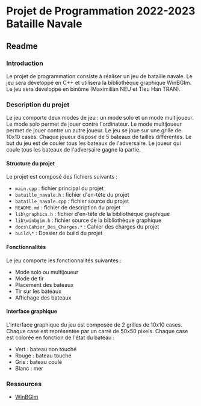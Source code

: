 
# Projet de Programmation 2022-2023 Bataille Navale

## Readme

### Introduction

Le projet de programmation consiste à réaliser un jeu de bataille navale. Le jeu sera développé en C++ et utilisera la bibliothèque graphique WinBGIm. Le jeu sera développé en binôme (Maximilian NEU et Tieu Han TRAN).

### Description du projet

Le jeu comporte deux modes de jeu : un mode solo et un mode multijoueur. Le mode solo permet de jouer contre l'ordinateur. Le mode multijoueur permet de jouer contre un autre joueur. Le jeu se joue sur une grille de 10x10 cases. Chaque joueur dispose de 5 bateaux de tailles différentes. Le but du jeu est de couler tous les bateaux de l'adversaire. Le joueur qui coule tous les bateaux de l'adversaire gagne la partie.

#### Structure du projet

Le projet est composé des fichiers suivants :

* `main.cpp` : fichier principal du projet
* `bataille_navale.h` : fichier d'en-tête du projet
* `bataille_navale.cpp` : fichier source du projet
* `README.md` : fichier de description du projet
* `lib\graphics.h` : fichier d'en-tête de la bibliothèque graphique
* `lib\winbgim.h` : fichier source de la bibliothèque graphique
* `docs\Cahier_Des_Charges.*` : Cahier des charges du projet
* `build\*` : Dossier de build du projet

#### Fonctionnalités

Le jeu comporte les fonctionnalités suivantes :

* Mode solo ou multijoueur
* Mode de tir
* Placement des bateaux
* Tir sur les bateaux
* Affichage des bateaux

#### Interface graphique

L'interface graphique du jeu est composée de 2 grilles de 10x10 cases. Chaque case est représentée par un carré de 50x50 pixels. Chaque case est colorée en fonction de l'état du bateau :

* Vert : bateau non touché
* Rouge : bateau touché
* Gris : bateau coulé
* Blanc : mer

### Ressources

* [WinBGIm](http://winbgim.codecutter.org/)
